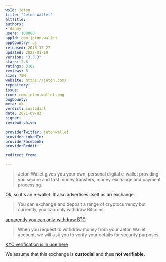 ```yaml
---
wsId: jeton
title: "Jeton Wallet"
altTitle: 
authors:
- danny
users: 100000
appId: com.jeton.wallet
appCountry: us
released: 2018-12-27
updated: 2022-01-19
version: "3.3.3"
stars: 2.6
ratings: 3182
reviews: 8
size: 75M
website: https://jeton.com/
repository: 
issue: 
icon: com.jeton.wallet.png
bugbounty: 
meta: ok
verdict: custodial
date: 2021-09-03
signer: 
reviewArchive:

providerTwitter: jetonwallet
providerLinkedIn: 
providerFacebook: 
providerReddit: 

redirect_from:

---
```


> Jeton Wallet gives you your own, personal digital e-wallet providing you secure and fast money transfers, money exchange and payment processing.

Ok, so it's an e-wallet. It also advertises itself as an exchange.

> You can exchange and deposit a range of cryptocurrency but currently, you can only withdraw Bitcoins.

[apparently you can only withdraw BTC](https://blog.jeton.com/how-to-withdraw-cryptocurrency-from-your-jeton-account)

> When you request to withdraw money from your Jeton Wallet account, we will ask you to verify your details for security purposes.

[KYC verification is in use here](https://jetonhelp.zendesk.com/hc/en-gb/articles/360000313769-Account-Verification-KYC-)

We assume that this exchange is **custodial** and thus **not verifiable.**
